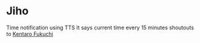 # Jiho

Time notification using TTS
It says current time every 15 minutes
shoutouts to [Kentaro Fukuchi](https://github.com/fukuchi/)